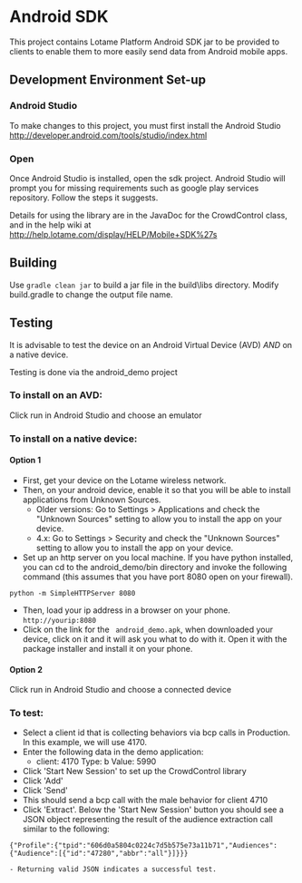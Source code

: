 # Android SDK

This project contains Lotame Platform Android SDK jar to be provided to clients to enable them to more easily send data from Android mobile apps.


## Development Environment Set-up

### Android Studio
To make changes to this project, you must first install the Android Studio http://developer.android.com/tools/studio/index.html


### Open
Once Android Studio is installed, open the sdk project. Android Studio will prompt you for missing requirements such as google play services repository. Follow the steps it suggests.

Details for using the library are in the JavaDoc for the CrowdControl class, and in the help wiki at http://help.lotame.com/display/HELP/Mobile+SDK%27s

## Building
Use `gradle clean jar` to build a jar file in the build\libs directory.  Modify build.gradle to change the output file name.

## Testing

It is advisable to test the device on an Android Virtual Device (AVD) *AND* on a native device.

Testing is done via the android_demo project

### To install on an AVD:

Click run in Android Studio and choose an emulator

### To install on a native device:

#### Option 1
- First, get your device on the Lotame wireless network.
- Then, on your android device, enable it so that you will be able to install applications from Unknown Sources.
	- Older versions:   Go to Settings > Applications and check the "Unknown Sources" setting to allow you to install the app on your device.
	- 4.x: Go to Settings > Security and check the "Unknown Sources" setting to allow you to install the app on your device.
- Set up an http server on you local machine. If you have python installed, you can cd to the android_demo/bin directory and invoke the following command (this assumes that you have port 8080 open on your firewall).
``` 
python -m SimpleHTTPServer 8080
```
- Then, load your ip address in a browser on your phone.  ``` http://yourip:8080 ```
- Click on the link for the ``` android_demo.apk```, when downloaded your device, click on it and it will ask you what to do with it.  Open it with the package installer and install it on your phone.

#### Option 2

Click run in Android Studio and choose a connected device

### To test: 
- Select a client id that is collecting behaviors via bcp calls in Production.  In this example, we will use 4170.
- Enter the following data in the demo application:
	- client: 4170 Type: b Value: 5990
- Click 'Start New Session' to set up the CrowdControl library
- Click 'Add'
- Click 'Send'
- This should send a bcp call with the male behavior for client 4710
- Click 'Extract'.  Below the 'Start New Session' button you should see a JSON object representing the result of the audience extraction call similar to the following:
```
{"Profile":{"tpid":"606d0a5804c0224c7d5b575e73a11b71","Audiences":{"Audience":[{"id":"47280","abbr":"all"}]}}}
```
	- Returning valid JSON indicates a successful test.